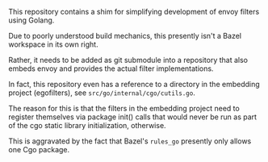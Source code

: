 This repository contains a shim for simplifying development of envoy filters using Golang.

Due to poorly understood build mechanics, this presently isn't a Bazel workspace in its own right.

Rather, it needs to be added as git submodule into a repository that also embeds envoy and provides the actual filter implementations.

In fact, this repository even has a reference to a directory in the embedding project (egofilters), see `src/go/internal/cgo/cutils.go`.

The reason for this is that the filters in the embedding project need to register themselves via package init() calls that would never be run as part of the cgo static library initialization, otherwise.

This is aggravated by the fact that Bazel's `rules_go` presently only allows one Cgo package.